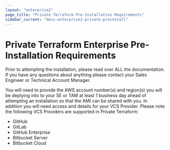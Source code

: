 ```yaml
---
layout: "enterprise2"
page_title: "Private Terraform Pre-Installation Requirements"
sidebar_current: "docs-enterprise2-private-preinstall"
---
```


# Private Terraform Enterprise Pre-Installation Requirements

Prior to attempting the installation, please read over ALL the documentation. If you have any questions about anything please contact your Sales Engineer or Technical Account Manager. 

You will need to provide the AWS account number(s) and region(s) you will be deplying into to your SE or TAM at least 1 business day ahead of attempting an installation so that the AMI can be shared with you. In addition you will need access and details for your VCS Provider. Please note the following VCS Providers are supported in Private Terraform:

- GitHub
- GitLab
- GitHub Enterprise
- Bitbucket Server
- Bitbucket Cloud
